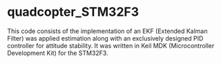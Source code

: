 # quadcopter_STM32F3

This code consists of the implementation of an EKF (Extended Kalman Filter) was applied estimation along with an exclusively designed PID controller for attitude stability. 
It was written in Keil MDK (Microcontroller Development Kit) for the STM32F3.
